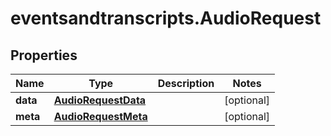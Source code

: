 # eventsandtranscripts.AudioRequest

## Properties

Name | Type | Description | Notes
------------ | ------------- | ------------- | -------------
**data** | [**AudioRequestData**](AudioRequestData.md) |  | [optional] 
**meta** | [**AudioRequestMeta**](AudioRequestMeta.md) |  | [optional] 


